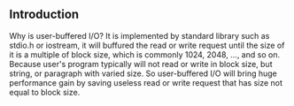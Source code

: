 ## Introduction

Why is user-buffered I/O? It is implemented by standard library such as stdio.h or iostream, it will buffured the read or write request until the size of it is a multiple of block size, which is commonly 1024, 2048, ..., and so on. Because user's program typically will not read or write in block size, but string, or paragraph with varied size. So user-buffered I/O will bring huge performance gain by saving useless read or write request that has size not equal to block size.
